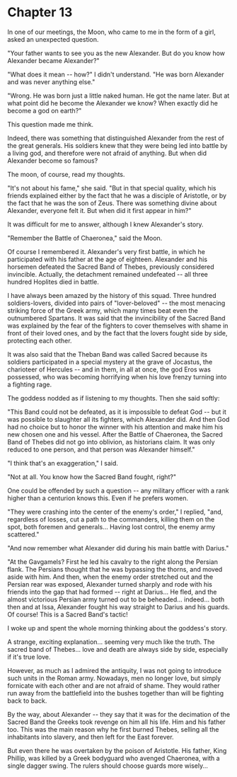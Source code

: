 # Chapter 13

In one of our meetings, the Moon, who came to me in the form of a girl, asked an unexpected question.

"Your father wants to see you as the new Alexander. But do you know how Alexander became Alexander?"

"What does it mean -- how?" I didn't understand. "He was born Alexander and was never anything else."

"Wrong. He was born just a little naked human. He got the name later. But at what point did he become the Alexander we know? When exactly did he become a god on earth?"

This question made me think.

Indeed, there was something that distinguished Alexander from the rest of the great generals. His soldiers knew that they were being led into battle by a living god, and therefore were not afraid of anything. But when did Alexander become so famous?

The moon, of course, read my thoughts.

"It's not about his fame," she said. "But in that special quality, which his friends explained either by the fact that he was a disciple of Aristotle, or by the fact that he was the son of Zeus. There was something divine about Alexander, everyone felt it. But when did it first appear in him?"

It was difficult for me to answer, although I knew Alexander's story.

"Remember the Battle of Chaeronea," said the Moon.

Of course I remembered it. Alexander's very first battle, in which he participated with his father at the age of eighteen. Alexander and his horsemen defeated the Sacred Band of Thebes, previously considered invincible. Actually, the detachment remained undefeated -- all three hundred Hoplites died in battle.

I have always been amazed by the history of this squad. Three hundred soldiers-lovers, divided into pairs of "lover-beloved" -- the most menacing striking force of the Greek army, which many times beat even the outnumbered Spartans. It was said that the invincibility of the Sacred Band was explained by the fear of the fighters to cover themselves with shame in front of their loved ones, and by the fact that the lovers fought side by side, protecting each other.

It was also said that the Theban Band was called Sacred because its soldiers participated in a special mystery at the grave of Jocastus, the charioteer of Hercules -- and in them, in all at once, the god Eros was possessed, who was becoming horrifying when his love frenzy turning into a fighting rage.

The goddess nodded as if listening to my thoughts. Then she said softly:

"This Band could not be defeated, as it is impossible to defeat God -- but it was possible to slaughter all its fighters, which Alexander did. And then God had no choice but to honor the winner with his attention and make him his new chosen one and his vessel. After the Battle of Chaeronea, the Sacred Band of Thebes did not go into oblivion, as historians claim. It was only reduced to one person, and that person was Alexander himself."

"I think that's an exaggeration," I said.

"Not at all. You know how the Sacred Band fought, right?"

One could be offended by such a question -- any military officer with a rank higher than a centurion knows this. Even if he prefers women. 

"They were crashing into the center of the enemy's order," I replied, "and, regardless of losses, cut a path to the commanders, killing them on the spot, both foremen and generals… Having lost control, the enemy army scattered."

"And now remember what Alexander did during his main battle with Darius."

"At the Gavgamels? First he led his cavalry to the right along the Persian flank. The Persians thought that he was bypassing the thorns, and moved aside with him. And then, when the enemy order stretched out and the Persian rear was exposed, Alexander turned sharply and rode with his friends into the gap that had formed -- right at Darius… He fled, and the almost victorious Persian army turned out to be beheaded... indeed... both then and at Issa, Alexander fought his way straight to Darius and his guards. Of course! This is a Sacred Band's tactic!

I woke up and spent the whole morning thinking about the goddess's story.

A strange, exciting explanation... seeming very much like the truth. The sacred band of Thebes... love and death are always side by side, especially if it's true love.

However, as much as I admired the antiquity, I was not going to introduce such units in the Roman army. Nowadays, men no longer love, but simply fornicate with each other and are not afraid of shame. They would rather run away from the battlefield into the bushes together than will be fighting back to back.

By the way, about Alexander -- they say that it was for the decimation of the Sacred Band the Greeks took revenge on him all his life. Him and his father too. This was the main reason why he first burned Thebes, selling all the inhabitants into slavery, and then left for the East forever.

But even there he was overtaken by the poison of Aristotle. His father, King Phillip, was killed by a Greek bodyguard who avenged Chaeronea, with a single dagger swing. The rulers should choose guards more wisely…
